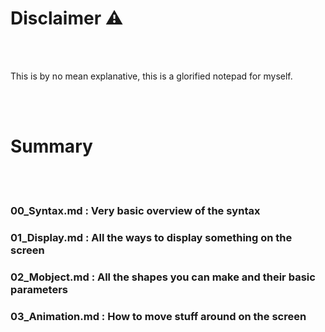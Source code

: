 # Disclaimer ⚠

<br />
<br />

This is by no mean explanative, this is a glorified notepad for myself.


<br />
<br />

# Summary

<br />
<br />

### 00_Syntax.md : Very basic overview of the syntax

### 01_Display.md : All the ways to display something on the screen

### 02_Mobject.md : All the shapes you can make and their basic parameters

### 03_Animation.md : How to move stuff around on the screen
